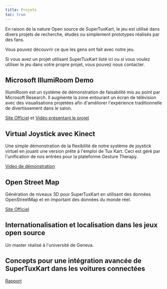 ```yaml
---
title: Projets
toc: true
---
```

En raison de la nature Open source de SuperTuxKart, le jeu est utilisé dans divers projets de recherche, études ou simplement prototypes réalisés par des fans.

Vous pouvez découvrir ce que les gens ont fait avec notre jeu.

Si vous avez un projet utilisant SuperTuxKart listé ici ou si vous voulez utiliser le jeu dans votre propre projet, vous pouvez nous contacter.

## Microsoft IllumiRoom Demo

IllumiRoom est un système de démonstration de faisabilité mis au point par Microsoft Research. Il augmente la zone entourant un écran de télévision avec des visualisations projetées afin d'améliorer l'expérience traditionnelle de divertissement dans le salon.

[Site Officiel](https://www.microsoft.com/en-us/research/project/illumiroom-peripheral-projected-illusions-for-interactive-experiences/) et [Vidéo présentant le projet](https://www.youtube.com/watch?v=re1EatGRV0w&t=49s)

## Virtual Joystick avec Kinect

Une simple démonstration de la flexibilité de notre système de joystick virtuel en jouant une version prête à l'emploi de Tux Kart. Ceci est géré par l'unification de nos entrées pour la plateforme Gesture Therapy.

[Video de démonstration](https://www.youtube.com/watch?v=8vSfHG7BHUk)

## Open Street Map

Génération de niveaux 3D pour SuperTuxKart en utilisant des données OpenStreetMap et en important des données du monde réel.

[Site Officiel](https://wiki.openstreetmap.org/wiki/SuperTuxKart)

## Internationalisation et localisation dans les jeux open source

Un master réalisé à l'université de Geneva.

## Concepts pour une intégration avancée de SuperTuxKart dans les voitures connectées

[Rapport](https://elib.uni-stuttgart.de/bitstream/11682/11901/1/Master%27s%20Thesis.pdf)
